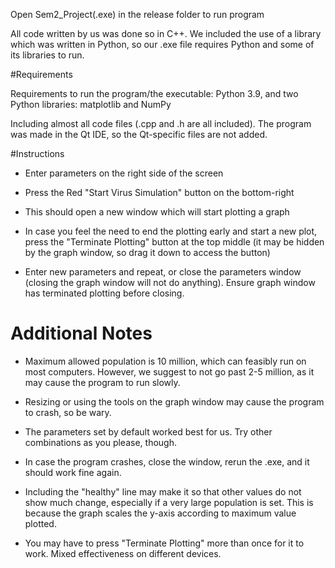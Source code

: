 Open Sem2_Project(.exe) in the release folder 
to run program

All code written by us was done so in C++. We 
included the use of a library which was written 
in Python, so our .exe file requires Python and
some of its libraries to run.

#Requirements

Requirements to run the program/the executable:
Python 3.9, and two Python libraries: matplotlib
and NumPy

Including almost all code files (.cpp and .h are all
included). The program was made in the Qt IDE, so 
the Qt-specific files are not added.

#Instructions

- Enter parameters on the right side of the screen

- Press the Red "Start Virus Simulation" button on 
the bottom-right

- This should open a new window which will start 
plotting a graph

- In case you feel the need to end the plotting 
early and start a new plot, press the "Terminate 
Plotting" button at the top middle (it may be 
hidden by the graph window, so drag it down
to access the button)

- Enter new parameters and repeat, or close the
parameters window (closing the graph window will
not do anything). Ensure graph window has 
terminated plotting before closing.

# Additional Notes

- Maximum allowed population is 10 million, which can
feasibly run on most computers. However, we suggest
to not go past 2-5 million, as it may cause the program
to run slowly.

- Resizing or using the tools on the graph window
may cause the program to crash, so be wary.

- The parameters set by default worked best for us.
Try other combinations as you please, though.

- In case the program crashes, close the window,
rerun the .exe, and it should work fine again.

- Including the "healthy" line may make it so that 
other values do not show much change, especially if a 
very large population is set. This is because the
graph scales the y-axis according to maximum value
plotted.

- You may have to press "Terminate Plotting" more
than once for it to work. Mixed effectiveness on 
different devices. 
